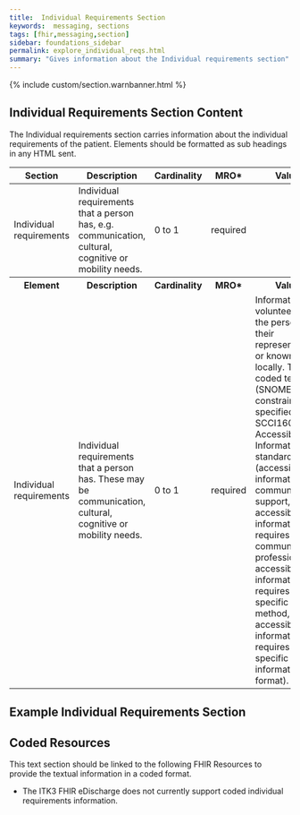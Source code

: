 ```yaml
---
title:  Individual Requirements Section
keywords:  messaging, sections
tags: [fhir,messaging,section]
sidebar: foundations_sidebar
permalink: explore_individual_reqs.html
summary: "Gives information about the Individual requirements section"
---
```


{% include custom/section.warnbanner.html %}

## Individual Requirements Section Content ##
The Individual requirements section carries information about the individual requirements of the patient. Elements should be formatted as sub headings in any HTML sent.

<table style="width:100%;max-width: 100%;">
	<thead>
		<tr>
			<th width="18%">Section</th>
			<th width="30%">Description</th>
			<th width="11%">Cardinality</th>
			<th width="11%">MRO*</th>
			<th width="30%">Values</th>
		</tr>
	</thead>
	<tbody>
		<tr>
			<td>Individual requirements </td>
			<td>Individual requirements that a person has, e.g. communication, cultural, cognitive or mobility needs. </td>
			<td>0 to 1</td>
			<td>required</td>
			<td>&nbsp;</td>
		</tr>
		<tr>
			<th>Element</th>
			<th>Description</th>
			<th>Cardinality</th>
			<th>MRO*</th>
			<th>Values</th>
		</tr>
		<tr>
			<td>Individual requirements</td>
			<td>Individual requirements that a person has. These may be communication, cultural, cognitive or mobility needs.</td>
			<td>0 to 1</td>
			<td>required</td>
			<td>Information volunteered by the person or their representative or known about locally. Text or coded text (SNOMED CT), constrained as specified in SCCI1605 Accessible Information standard (accessible information - communications support, accessible information - requires communications professional, accessible information - requires specific contact method, accessible information - requires specific information format).</td>
		</tr>
	</tbody>
</table>


##  Example Individual Requirements Section ##

<script src="https://gist.github.com/IOPS-DEV/497e71d591b9041c318dc4c88517287b.js"></script>

## Coded Resources ##

This text section should be linked to the following FHIR Resources to provide the textual information in a coded format.

- The ITK3 FHIR eDischarge does not currently support coded individual requirements information.






